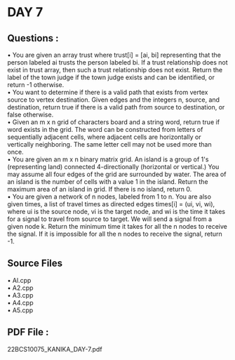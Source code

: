 # DAY 7

## Questions :  
• You are given an array trust where trust[i] = [ai, bi] representing that the person labeled ai trusts the person labeled bi. If a trust relationship does not exist in trust array, then such a trust relationship does not exist. Return the label of the town judge if the town judge exists and can be identified, or return -1 otherwise.  
• You want to determine if there is a valid path that exists from vertex source to vertex destination. Given edges and the integers n, source, and destination, return true if there is a valid path from source to destination, or false otherwise.  
• Given an m x n grid of characters board and a string word, return true if word exists in the grid. The word can be constructed from letters of sequentially adjacent cells, where adjacent cells are horizontally or vertically neighboring. The same letter cell may not be used more than once.  
• You are given an m x n binary matrix grid. An island is a group of 1's (representing land) connected 4-directionally (horizontal or vertical.) You may assume all four edges of the grid are surrounded by water. The area of an island is the number of cells with a value 1 in the island. Return the maximum area of an island in grid. If there is no island, return 0.  
• You are given a network of n nodes, labeled from 1 to n. You are also given times, a list of travel times as directed edges times[i] = (ui, vi, wi), where ui is the source node, vi is the target node, and wi is the time it takes for a signal to travel from source to target. We will send a signal from a given node k. Return the minimum time it takes for all the n nodes to receive the signal. If it is impossible for all the n nodes to receive the signal, return -1.  
  
## Source Files  
• Al.cpp  
• A2.cpp  
• A3.cpp  
• A4.cpp  
• A5.cpp  

## PDF File : 
22BCS10075_KANIKA_DAY-7.pdf
